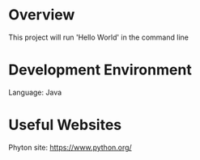 # Overview
This project will run 'Hello World' in the command line

# Development Environment

Language: Java

# Useful Websites

Phyton site: https://www.python.org/